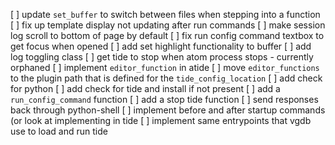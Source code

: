 [ ] update `set_buffer` to switch between files when stepping into a function
[ ] fix up template display not updating after run commands
[ ] make session log scroll to bottom of page by default
[ ] fix run config command textbox to get focus when opened
[ ] add set highlight functionality to buffer
[ ] add log toggling class
[ ] get tide to stop when atom process stops - currently orphaned
[ ] implement `editor_function` in atide
[ ] move `editor_functions` to the plugin path that is defined for the `tide_config_location`
[ ] add check for python
[ ] add check for tide and install if not present
[ ] add a `run_config_command` function
[ ] add a stop tide function
[ ] send responses back through python-shell 
[ ] implement before and after startup commands (or look at implementing in tide
[ ] implement same entrypoints that vgdb use to load and run tide

